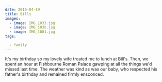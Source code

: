 ```yaml
---
date: 2015-04-19
title: Bills
images:
  - image: IMG_1033.jpg
  - image: IMG_1036.jpg
  - image: IMG_1081.jpg
tags:

  - family
---
```

It's my birthday so my lovely wife treated me to lunch at Bill's. Then, we spent an hour at Fishbourne Roman Palace gawping at all the things we'd missed last time. The weather was kind as was our baby, who respected his father's birthday and remained firmly ensconced. 